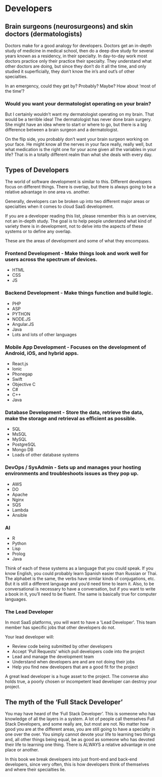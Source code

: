 # Developers

## Brain surgeons \(neurosurgeons\) and skin doctors \(dermatologists\)

Doctors make for a good analogy for developers. Doctors get an in-depth study of medicine in medical school, then do a deep dive study for several years known as a residency, in their specialty. In day-to-day work most doctors practice only their practice their specialty. They understand what other doctors are doing, but since they don’t do it all the time, and only studied it superficially, they don’t know the in’s and out’s of other specialties.

In an emergency, could they get by? Probably? Maybe? How about ‘most of the time’?

### Would you want your dermatologist operating on your brain?

But I certainly wouldn’t want my dermatologist operating on my brain. That would be a terrible idea! The dermatologist has never done brain surgery. She might have an idea where to start or where to go, but there is a big difference between a brain surgeon and a dermatologist.

On the flip side, you probably don’t want your brain surgeon working on your face. He might know all the nerves in your face really, really well, but what medication is the right one for your acne given all the variables in your life? That is in a totally different realm than what she deals with every day.

## Types of Developers

The world of software development is similar to this. Different developers focus on different things. There is overlap, but there is always going to be a relative advantage in one area vs. another.

Generally, developers can be broken up into two different major areas or specialties when it comes to cloud SaaS development.

If you are a developer reading this list, please remember this is an overview, not an in-depth study. The goal is to help people understand what kind of variety there is in development, not to delve into the aspects of these systems or to define any overlap.

These are the areas of development and some of what they encompass.

### Frontend Development - Make things look and work well for users across the spectrum of devices.

* HTML
* CSS
* JS

### Backend Development - Make things function and build logic.

* PHP
* ASP
* PYTHON
* NODE.JS
* Angular.JS
* Java
* Lots and lots of other languages

### Mobile App Development - Focuses on the development of Android, iOS, and hybrid apps.

* React.js
* Ionic
* Phonegap
* Swift
* Objective C
* C\#
* C++
* Java

### Database Development - Store the data, retrieve the data, make the storage and retrieval as efficient as possible.

* SQL
* MsSQL
* MySQL
* PostgreSQL
* Mongo DB
* Loads of other database systems

### DevOps / SysAdmin - Sets up and manages your hosting environments and troubleshoots issues as they pop up.

* AWS
* DO
* Apache
* Nginx
* SQS
* Lambda
* Ansible

### AI

* R
* Python
* Lisp
* Prolog
* Java

Think of each of these systems as a language that you could speak. If you know English, you could probably learn Spanish easier than Russian or Thai. The alphabet is the same, the verbs have similar kinds of conjugations, etc. But it is still a different language and you’d need time to learn it. Also, to be conversational is necessary to have a conversation, but if you want to write a book in it, you’ll need to be fluent. The same is basically true for computer languages.

### The Lead Developer

In most SaaS platforms, you will want to have a 'Lead Developer'. This team member has specific jobs that other developers do not. 

Your lead developer will:

* Review code being submitted by other developers
* Accept 'Pull Requests' which pull developers code into the project
* Lead and manage the development team
* Understand when developers are and are not doing their jobs
* Help you find new developers that are a good fit for the project

A great lead developer is a huge asset to the project. The converse also holds true, a poorly chosen or incompetent lead developer can destroy your project.

## The myth of the ‘Full Stack Developer’

You may have heard of the ‘Full Stack Developer’. This is someone who has knowledge of all the layers in a system. A lot of people call themselves Full Stack Developers, and some really are, but most are not. No matter how good you are at the different areas, you are still going to have a specialty in one over the over. You simply cannot devote your life to learning two things and, all other things being equal, be as good as someone who has devoted their life to learning one thing. There is ALWAYS a relative advantage in one place or another.

In this book we break developers into just front-end and back-end developers, since very often, this is how developers think of themselves and where their specialties lie.

